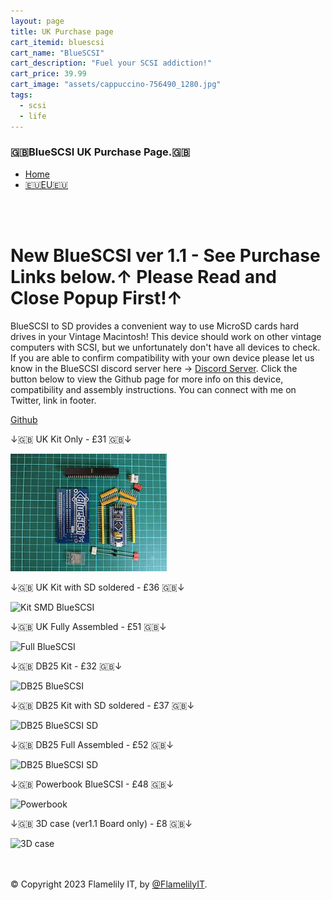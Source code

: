 ```yaml
---
layout: page
title: UK Purchase page
cart_itemid: bluescsi
cart_name: "BlueSCSI"
cart_description: "Fuel your SCSI addiction!"
cart_price: 39.99
cart_image: "assets/cappuccino-756490_1280.jpg"
tags: 
  - scsi
  - life
---
```


  <body>

  <div class="site-wrapper">

  <div class="site-wrapper-inner">

  <div class="cover-container">

  <div class="masthead clearfix">
              <h3 class="masthead-brand">🇬🇧BlueSCSI UK Purchase Page.🇬🇧</h3>
              <nav>
                <ul class="nav masthead-nav">
                  <li class="active"><a href="https://bluescsi.flamelily.co.uk">Home</a></li>
                  <li><a href="https://bluescsi.flamelily.co.uk/eu/">🇪🇺EU🇪🇺</a></li>
                </ul>
              </nav>
            </div>
            <br>
            <br>

  <div class="inner cover">
            <h1 class="cover-heading">New BlueSCSI ver 1.1 - See Purchase Links below.&#8593; Please Read and Close Popup First!&#8593;</h1>
            <p class="lead">BlueSCSI to SD provides a convenient way to use MicroSD cards hard drives in your Vintage Macintosh! This device should work on other vintage computers with SCSI, but we unfortunately don't have all devices to check. If you are able to confirm compatibility with your own device please let us know in the BlueSCSI discord server here &#8594; <a href="https://discord.gg/kx2Kybx2mk"target="_blank">Discord Server</a>. Click the button below to view the Github page for more info on this device, compatibility and assembly instructions. You can connect with me on Twitter, link in footer.</p>
            <p class="lead">
              <a href="https://github.com/erichelgeson/BlueSCSI" target="_blank" class="btn btn-lg btn-default">Github</a>
            </p>
          </div>

<div class="row">
  <div class="col-sm-3">
    <p class="lead">&#8595;🇬🇧 UK Kit Only - £31 🇬🇧&#8595;</p>
    	<img src="/assets/BSver11.jpg" alt="Kit BlueSCSI">
    <div id="paypal-button-container-31"></div>
  </div>
  <div class="col-sm-3">
    <p class="lead">&#8595;🇬🇧 UK Kit with SD soldered - £36 🇬🇧&#8595;</p>
        <img src="/BSver11.jpg" alt="Kit SMD BlueSCSI">
    <div id="paypal-button-container-36"></div>
  </div>
  <div class="col-sm-3">
  <p class="lead">&#8595;🇬🇧 UK Fully Assembled - £51 🇬🇧&#8595;</p>
      <img src="/BSver11-full.jpg" alt="Full BlueSCSI">
  <div id="paypal-button-container-51"></div>
  </div>
  <div class="col-sm-3">
  <p class="lead">&#8595;🇬🇧 DB25 Kit - £32 🇬🇧&#8595;</p>
      <img src="/DB25ver11.jpg" alt="DB25 BlueSCSI">
  <div id="paypal-button-container-32"></div>
  </div>
</div>
<div class="row">
    <div class="col-sm-3">
  <p class="lead">&#8595;🇬🇧 DB25 Kit with SD soldered - £37 🇬🇧&#8595;</p>
      <img src="/DB25ver11.jpg" alt="DB25 BlueSCSI SD">
  <div id="paypal-button-container-37"></div>
  </div>
      <div class="col-sm-3">
  <p class="lead">&#8595;🇬🇧 DB25 Full Assembled - £52 🇬🇧&#8595;</p>
      <img src="/DB25full.jpg" alt="DB25 BlueSCSI SD">
  <div id="paypal-button-container-52"></div>
  </div>
   <div class="col-sm-3">
    <p class="lead">&#8595;🇬🇧 Powerbook BlueSCSI - £48 🇬🇧&#8595;</p>
      <img src="/PB-Bluescsi.jpg" alt="Powerbook">
    <div id="paypal-button-container-48"></div>
  </div>
  <div class="col-sm-3">
    <p class="lead">&#8595;🇬🇧 3D case (ver1.1 Board only) - £8 🇬🇧&#8595;</p>
      <img src="/3dresin.jpg" alt="3D case">
    <div id="paypal-button-container-8"></div>
  </div>

  </div>
<br>
<br>
          <div class="mastfoot">

  <p>&copy; Copyright 2023 Flamelily IT, by <a href="https://twitter.com/flamelilyit">@FlamelilyIT</a>.</p>

  </div>

  </div>

  </div>

  </div>
</body>